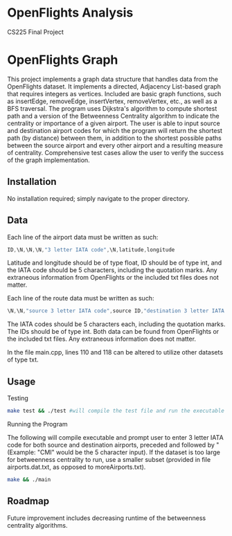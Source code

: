 # OpenFlights Analysis
CS225 Final Project
# OpenFlights Graph

This project implements a graph data structure that handles data from the OpenFlights dataset. It implements a directed, Adjacency List-based graph that requires integers as vertices. Included are basic graph functions, such as insertEdge, removeEdge, insertVertex, removeVertex, etc., as well as a BFS traversal. The program uses Dijkstra's algorithm to compute shortest path and a version of the Betweenness Centrality algorithm to indicate the centrality or importance of a given airport. The user is able to input source and destination airport codes for which the program will return the shortest path (by distance) between them, in addition to the shortest possible paths between the source airport and every other airport and a resulting measure of centrality. Comprehensive test cases allow the user to verify the success of the graph implementation.

## Installation

No installation required; simply navigate to the proper directory.

## Data

Each line of the airport data must be written as such:
```c
ID,\N,\N,\N,"3 letter IATA code",\N,latitude,longitude
```
Latitude and longitude should be of type float, ID should be of type int, and the IATA code should be 5 characters, including the quotation marks.  Any extraneous information from OpenFlights or the included txt files does not matter.

Each line of the route data must be written as such:
```c
\N,\N,"source 3 letter IATA code",source ID,"destination 3 letter IATA code",dest ID
```

The IATA codes should be 5 characters each, including the quotation marks.  The IDs should be of type int.  Both data can be found from OpenFlights or the included txt files.  Any extraneous information does not matter.

In the file main.cpp, lines 110 and 118 can be altered to utilize other datasets of type txt.

## Usage

Testing
```bash
make test && ./test #will compile the test file and run the executable test
```
Running the Program

The following will compile executable and prompt user to enter 3 letter IATA code for both source and destination airports, preceded and followed by " (Example: "CMI" would be the 5 character input).  If the dataset is too large for betweenness centrality to run, use a smaller subset (provided in file airports.dat.txt, as opposed to moreAirports.txt).  
```bash
make && ./main 
```

## Roadmap

Future improvement includes decreasing runtime of the betweenness centrality algorithms.
